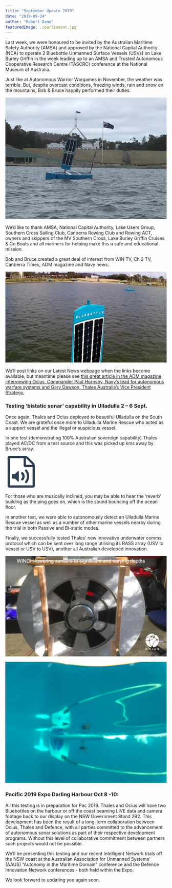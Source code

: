 ```yaml
---
title: "September Update 2019"
date: "2019-09-24"
author: "Robert Dane"
featuredImage: ./parliament.jpg
---
```


Last week, we were honoured to be invited by the Australian Maritime Safety Authority (AMSA) and approved by the National Capital Authority (NCA) to operate 2 Bluebottle Unmanned Surface Vessels (USVs) on Lake Burley Griffin in the week leading up to an AMSA and Trusted Autonomous Cooperative Research Centre (TASCRC) conference at the National Museum of Australia.

Just like at Autonomous Warrior Wargames in November, the weather was terrible. But, despite overcast conditions, freezing winds, rain and snow on the mountains, Bob & Bruce happily performed their duties.

![Unpleasant weather for humans, Bob and Bruce don't care](./parliament.jpg)

We’d like to thank AMSA, National Capital Authority, Lake Users Group, Southern Cross Sailing Club, Canberra Rowing Club and Rowing ACT, owners and skippers of the MV Southern Cross, Lake Burley Griffin Cruises & Go Boats and all mariners for helping make this a safe and educational mission.

Bob and Bruce created a great deal of interest from WIN TV, Ch 2 TV, Canberra Times, ADM magazine and Navy news.

![In a nicer moment: Bruce selfie photobombed by Bob](./selfie.jpg)

We’ll post links on our Latest News webpage when the links become available, but meantime please see [this great article in the ADM magazine interviewing Ocius, Commander Paul Hornsby, Navy’s lead for autonomous warfare systems and Gary Dawson, Thales Australia’s Vice President Strategy.]( https://www.australiandefence.com.au/news/ocius-bob-and-bruce-come-to-canberra)

### Testing ‘bistatic sonar’ capability in Ulladulla 2 – 6 Sept.
Once again, Thales and Ocius deployed to beautiful Ulladulla on the South Coast. We are grateful once more to Ulladulla Marine Rescue who acted as a support vessel and the illegal or suspicious vessel.

In one test (demonstrating 100% Australian sovereign capability) Thales played AC/DC from a test source and this was picked up kms away by Bruce’s array.

[![Click here to listen. Audio courtesy of Thales Underwater Systems](./audio.png)](./audio.wav)

For those who are musically inclined, you may be able to hear the ‘reverb’ building as the ping goes on, which is the sound bouncing off the ocean floor.

In another test, we were able to autonomously detect an Ulladulla Marine Rescue vessel as well as a number of other marine vessels nearby during the trial in both Passive and Bi-static modes.

Finally, we successfully tested Thales’ new innovative underwater comms protocol which can be sent over long range utilising its RASS array (USV to Vessel or USV to USV), another all Australian developed innovation.

![Thales array on the Ocius keel winch cassette in factory the cassette displaces 150 litres of water ballast in Bruce’s keel adding a cassette doesn’t change a Bluebottle’s displacement or trim](./keel.png)

![Array deploying out aft of keel, Underwater shot courtesy Bruce Heggie](./array.png)

### Pacific 2019 Expo Darling Harbour Oct 8 -10:
All this testing is in preparation for Pac 2019. Thales and Ocius will have two Bluebottles on the harbour or off the coast beaming LIVE data and camera footage back to our display on the NSW Government Stand 2B2.  This development has been the result of a long-term collaboration between Ocius, Thales and Defence, with all parties committed to the advancement of autonomous sonar solutions as part of their respective development programs. Without this level of collaborative commitment between partners such projects would not be possible.

We’ll be presenting this testing and our recent Intelligent Network trials off the NSW coast at the Australian Association for Unmanned Systems’ (AAUS) “Autonomy in the Maritime Domain” conference and the Defence Innovation Network conferences - both held within the Expo.

We look forward to updating you again soon.
